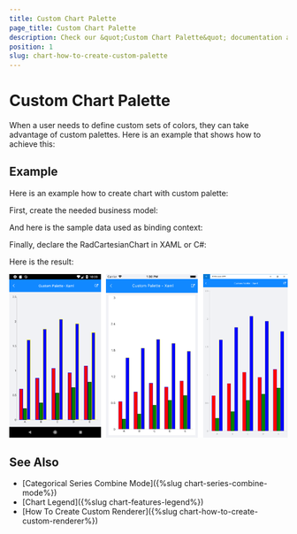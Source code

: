 ```yaml
---
title: Custom Chart Palette
page_title: Custom Chart Palette
description: Check our &quot;Custom Chart Palette&quot; documentation article for Telerik Chart for Xamarin control.
position: 1
slug: chart-how-to-create-custom-palette
---
```


# Custom Chart Palette
When a user needs to define custom sets of colors, they can take advantage of custom palettes. Here is an example that shows how to achieve this: 

## Example

Here is an example how to create chart with custom palette:

First, create the needed business model:

<snippet id='categorical-data-model'/>

And here is the sample data used as binding context:

<snippet id='chart-customization-custompalette-viewmodel'/>

Finally, declare the RadCartesianChart in XAML or C#:

<snippet id='chart-customization-custompalette-xaml'/>
<snippet id='chart-customization-custompalette-csharp'/>

Here is the result:

![Custom Palette](images/chart-how-to-create-custom-palette.png)

## See Also

- [Categorical Series Combine Mode]({%slug chart-series-combine-mode%})
- [Chart Legend]({%slug chart-features-legend%})
- [How To Create Custom Renderer]({%slug chart-how-to-create-custom-renderer%})
